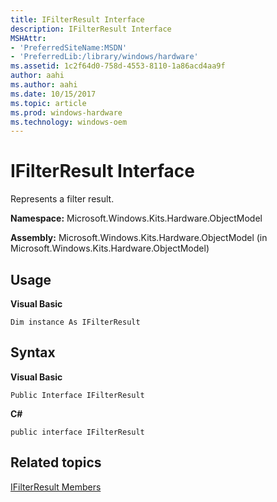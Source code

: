 ```yaml
---
title: IFilterResult Interface
description: IFilterResult Interface
MSHAttr:
- 'PreferredSiteName:MSDN'
- 'PreferredLib:/library/windows/hardware'
ms.assetid: 1c2f64d0-758d-4553-8110-1a86acd4aa9f
author: aahi
ms.author: aahi
ms.date: 10/15/2017
ms.topic: article
ms.prod: windows-hardware
ms.technology: windows-oem
---
```


# IFilterResult Interface


Represents a filter result.

**Namespace:** Microsoft.Windows.Kits.Hardware.ObjectModel

**Assembly:** Microsoft.Windows.Kits.Hardware.ObjectModel (in Microsoft.Windows.Kits.Hardware.ObjectModel)

## <span id="Usage"></span><span id="usage"></span><span id="USAGE"></span>Usage


**Visual Basic**

`Dim instance As IFilterResult`

## <span id="Syntax"></span><span id="syntax"></span><span id="SYNTAX"></span>Syntax


**Visual Basic**

`Public Interface IFilterResult`

**C#**

`public interface IFilterResult`

## <span id="related_topics"></span>Related topics


[IFilterResult Members](ifilterresult-members.md)

 

 








